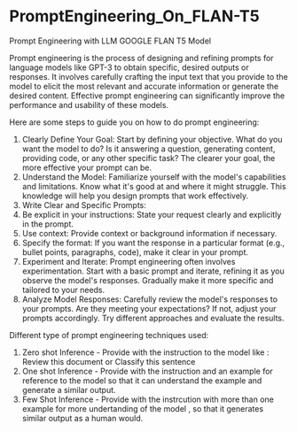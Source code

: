 # PromptEngineering_On_FLAN-T5
Prompt Engineering with LLM GOOGLE FLAN T5 Model 


Prompt engineering is the process of designing and refining prompts for language models like GPT-3 to obtain specific, desired outputs or responses. It involves carefully crafting the input text that you provide to the model to elicit the most relevant and accurate information or generate the desired content. Effective prompt engineering can significantly improve the performance and usability of these models.

Here are some steps to guide you on how to do prompt engineering:

1. Clearly Define Your Goal: Start by defining your objective. What do you want the model to do? Is it answering a question, generating content, providing code, or any other specific task? The clearer your goal, the more effective your prompt can be.
2. Understand the Model: Familiarize yourself with the model's capabilities and limitations. Know what it's good at and where it might struggle. This knowledge will help you design prompts that work effectively.
3. Write Clear and Specific Prompts:
4. Be explicit in your instructions: State your request clearly and explicitly in the prompt. 
5. Use context: Provide context or background information if necessary.  
6. Specify the format: If you want the response in a particular format (e.g., bullet points, paragraphs, code), make it clear in your prompt.  
7. Experiment and Iterate: Prompt engineering often involves experimentation. Start with a basic prompt and iterate, refining it as you observe the model's responses. Gradually make it more specific and tailored to your needs.
8. Analyze Model Responses: Carefully review the model's responses to your prompts. Are they meeting your expectations? If not, adjust your prompts accordingly. Try different approaches and evaluate the results.

Different type of prompt engineering techniques used:

1. Zero shot Inference - Provide with the instruction to the model like : Review this document or Classify this sentence
2. One shot Inference - Provide with the instruction and an example for reference to the model so that it can understand the example and generate a similar output.
3. Few Shot Inference - Provide with the instrcution with more than one example for more undertanding of the model , so that it generates similar output as a human would.
